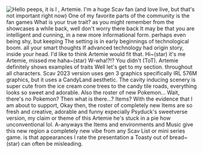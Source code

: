 ![Hello peeps, it is I , Artemie. I'm a huge Scav fan (and love live, but that's not important right now) One of my favorite parts of the community is the fan games What is your true trait? as you might remember from the showcases a while back, well don't worry there back It may be that you are intelligent and cunning, in a new more informational form. perhaps even being shy, but keeping The setting is in early beginnings of technological boom. all your smart thoughts If advanced technology had origin story, inside your head. I'd like to think Artemie would fit that. Hi~(star) it's me Artemie, missed me haha~(star) W-wha!?!? You didn't (ToT). Artemie definitely shows examples of traits Well let's get to my section. throughout all characters. Scav 2023 version uses gen 3 graphics specifically IRL 576M graphics, but it uses a CandyLand aesthetic. The cavity inducing scenery is super cute from the ice cream cone trees to the candy tile roads, everything looks so sweet and adorable. Also the roster of new Pokemon... Wait, there's no Pokemon? Then what is there...? Items? With the evidence that I am about to support, Okay then, the roster of completely new Items are so fresh and creative, adorable and funny expecially Psyduck's sweetverse version, my claim or theme of this Artemie he's stuck in a pie how unconventional lol. A-anyways the Items and environments and Music give this new region a completely new vibe from any Scav List or mini series game. is that appearances I rate the presentation a Toasty out of bread~(star) can often be misleading.](/assets/images/bios23/artemiebio.png "What is your true trait?")